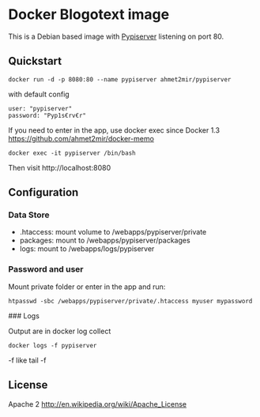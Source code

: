 Docker Blogotext image
=================

This is a Debian based image with [Pypiserver](https://pypi.python.org/pypi/pypiserver#installation-and-usage-quickstart) listening on port 80. 

Quickstart
----------
	
	docker run -d -p 8080:80 --name pypiserver ahmet2mir/pypiserver

with default config

	user: "pypiserver"
    password: "Pyp1s€rv€r"

If you need to enter in the app, use docker exec since Docker 1.3 https://github.com/ahmet2mir/docker-memo

    docker exec -it pypiserver /bin/bash

Then visit http://localhost:8080

Configuration
-------------

### Data Store

* .htaccess: mount volume to /webapps/pypiserver/private
* packages: mount to /webapps/pypiserver/packages
* logs: mount to /webapps/logs/pypiserver

### Password and user

Mount private folder or enter in the app and run:

	htpasswd -sbc /webapps/pypiserver/private/.htaccess myuser mypassword

### Logs

Output are in docker log collect 
	
	docker logs -f pypiserver

-f like tail -f

License
-------

Apache 2 http://en.wikipedia.org/wiki/Apache_License


